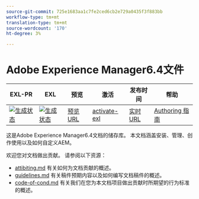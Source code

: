 ```yaml
---
source-git-commit: 725e1683aa1c7fe2ced6cb2e729a0435f3f883bb
workflow-type: tm+mt
translation-type: tm+mt
source-wordcount: '170'
ht-degree: 3%

---
```

# Adobe Experience Manager6.4文件

| EXL-PR | EXL | 预览 | 激活 | 发布时间 | 帮助 |
|--- |--- |--- |--- |--- |--- |
| [![生成状态](https://docs.ci.corp.adobe.com/view/exl-pr/job/experience-manager-64.en_pr-exl/badge/icon)](https://docs.ci.corp.adobe.com/view/exl-pr/job/experience-manager-64.en_pr-exl/lastBuild/) | [![生成状态](https://docs.ci.corp.adobe.com/view/exl-pr/job/experience-manager-64.en_exl/lastBuild/badge/icon)](https://docs.ci.corp.adobe.com/view/exl-pr/job/experience-manager-64.en_exl/lastBuild/lastBuild) | [预览URL](https://experienceleague.corp.adobe.com/docs/experience-manager-64/authoring/home.html?lang=en) | [activate-exl](https://docs.ci.corp.adobe.com/job/activate-exl/build/) | [实时URL](https://experienceleague.adobe.com/docs/experience-manager-64/authoring/home.html?lang=en) | [Authoring 指南](https://experienceleague.adobe.com/docs/authoring-guide-exl/using/home.html?lang=en) |

这是Adobe Experience Manager6.4文档的储存库。 本文档涵盖安装、管理、创作使用以及如何自定义AEM。

欢迎您对文档做出贡献。 请参阅以下资源：

* [attibiting.md](contributing.md) 有关如何为文档贡献的概述。
* [guidelines.md](guidelines.md) 有关稿件预期内容以及如何编写文档稿件的概述。
* [code-of-cond.md](code-of-conduct.md) 有关我们在您为本文档项目做出贡献时所期望的行为标准的概述。
